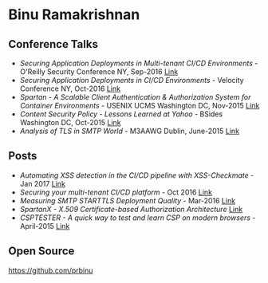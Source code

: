 # Binu Ramakrishnan

## Conference Talks
* *Securing Application Deployments in Multi-tenant CI/CD Environments* - O'Reilly Security Conference NY, Sep-2016
[Link](https://www.slideshare.net/BinuRamakrishnan/securing-application-deployments-in-multitenant-cicd-environments)
* *Securing Application Deployments in CI/CD Environments* - Velocity Conference NY, Oct-2016
[Link](https://www.slideshare.net/BinuRamakrishnan/securing-application-deployments-in-cicd-environments)
* *Spartan - A Scalable Client Authentication & Authorization System for Container Environments* - USENIX UCMS Washington DC, Nov-2015
[Link](https://www.slideshare.net/BinuRamakrishnan/a-scalable-client-authentication-authorization-service-for-containerbased-environments)
* *Content Security Policy - Lessons Learned at Yahoo* - BSides Washington DC, Oct-2015
[Link](https://www.slideshare.net/BinuRamakrishnan/content-security-policy-lessons-learned-at-yahoo-55438493)
* *Analysis of TLS in SMTP World* - M3AAWG Dublin, June-2015
[Link](https://www.slideshare.net/BinuRamakrishnan/analysis-of-tls-in-smtp-world)

## Posts
* *Automating XSS detection in the CI/CD pipeline with XSS-Checkmate* - Jan 2017 
[Link](https://www.oreilly.com/learning/automating-xss-detection-in-the-ci-cd-pipeline-with-xss-checkmate)
* *Securing your multi-tenant CI/CD platform* - Oct 2016
[Link](https://www.oreilly.com/ideas/securing-your-multi-tenant-cicd-platform)
* *Measuring SMTP STARTTLS Deployment Quality* - Mar-2016 
[Link](https://yahoo-security.tumblr.com/post/141495385400/measuring-smtp-starttls-deployment-quality)
* *SpartanX - X.509 Certificate-based Authorization Architecture* [Link](https://github.com/yahoo/spartan/blob/master/doc/spartanX.md#spartanx---x509-certificate-based-authorization-architecture)
* *CSPTESTER - A quick way to test and learn CSP on modern browsers* - April-2015
[Link](https://yahooeng.tumblr.com/post/117515291106/web-security-introducing-csptesterio-a-quick)

## Open Source

https://github.com/prbinu

